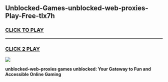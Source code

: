 
## Unblocked-Games-unblocked-web-proxies-Play-Free-tlx7h
<h3>
<a href="https://premium76.site?title=unblocked-web-proxies&ref=12A">CLICK TO PLAY</a></h3>
<hr>

<h3>
<a href="https://premium76.site?title=unblocked-web-proxies&ref=12A">CLICK 2 PLAY</a>
  
</h3>

<a href="https://premium76.site?title=unblocked-web-proxies&ref=12A"><img src="https://clearcache.store/games.png"></a>


**unblocked-web-proxies games unblocked: Your Gateway to Fun and Accessible Online Gaming**
